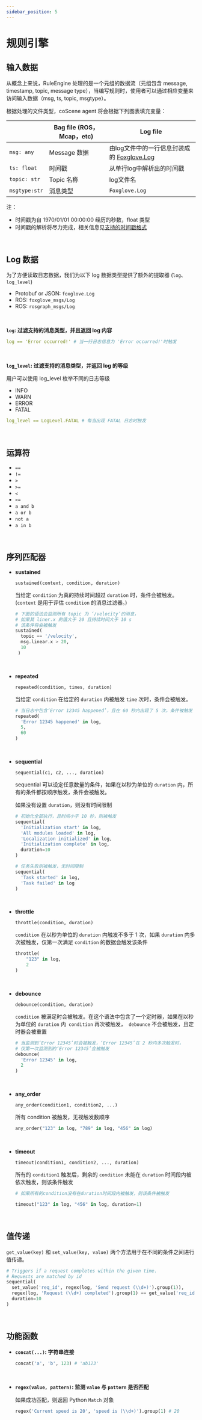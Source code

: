 ```yaml
---
sidebar_position: 5
---
```


# 规则引擎

## 输入数据

从概念上来说，RuleEngine 处理的是一个元组的数据流（元组包含 message, timestamp, topic, message type），当编写规则时，使用者可以通过相应变量来访问输入数据（msg, ts, topic, msgtype）。

根据处理的文件类型，coScene agent 将会根据下列图表填充变量：

|               | Bag file (ROS， Mcap，etc) | Log file                                                                                                                     |
| ------------- | -------------------------- | ---------------------------------------------------------------------------------------------------------------------------- |
| `msg: any`    | Message 数据               | 由log文件中的一行信息封装成的 [Foxglove.Log](https://github.com/foxglove/schemas/blob/main/schemas/proto/foxglove/Log.proto) |
| `ts: float`   | 时间戳                     | 从单行log中解析出的时间戳                                                                                                    |
| `topic: str`  | Topic 名称                 | log文件名                                                                                                                    |
| `msgtype:str` | 消息类型                   | `Foxglove.Log`                                                                                                               |

注：

- 时间戳为自 1970/01/01 00:00:00 经历的秒数，float 类型
- 时间戳的解析将尽力完成，相关信息见[支持的时间戳格式](https://docs.coscene.cn/docs/recipes/data-diagnosis/rule-format#%E8%A7%84%E5%88%99%E7%9A%84%E4%BD%BF%E7%94%A8%E5%89%8D%E6%8F%90)

<br />

## Log 数据

为了方便读取日志数据，我们为以下 log 数据类型提供了额外的提取器 (`log`、`log_level`)

- Protobuf or JSON: `foxglove.Log`
- ROS: `foxglove_msgs/Log`
- ROS: `rosgraph_msgs/Log`

<br />

**`log`: 过滤支持的消息类型，并且返回 log 内容**

```yaml
log == 'Error occurred!' # 当一行日志信息为 'Error occurred!'时触发
```

<br />

**`log_level`: 过滤支持的消息类型，并返回 log 的等级**

用户可以使用 log_level 枚举不同的日志等级

- INFO
- WARN
- ERROR
- FATAL

```yaml
log_level == LogLevel.FATAL # 每当出现 FATAL 日志时触发
```

<br />

## 运算符

- `==`
- `!=`
- `>`
- `>=`
- `<`
- `<=`
- `a and b`
- `a or b`
- `not a`
- `a in b`

<br />

## 序列匹配器

- **sustained**

  `sustained(context, condition, duration)`

  当给定 `condition` 为真的持续时间超过 `duration` 时，条件会被触发。 (`context` 是用于评估 `condition` 的消息过滤器。)

  ```python
  # 下面的语法会监测所有 topic 为 ‘/velocity’的消息，
  # 如果其 liner.x 的值大于 20 且持续时间大于 10 s
  # 该条件将会被触发
  sustained(
    topic == '/velocity',
    msg.linear.x > 20,
    10
   )
  ```

<br />

- **repeated**

  `repeated(condition, times, duration)`

  当给定 `condition` 在给定的 `duration` 内被触发 `time` 次时，条件会被触发。

  ```python
  # 当日志中包含‘Error 12345 happened’，且在 60 秒内出现了 5 次，条件被触发
  repeated(
    'Error 12345 happened' in log,
    5,
    60
  )
  ```

<br />

- **sequential**

  `sequential(c1, c2, ..., duration)`

  sequential 可以设定任意数量的条件，如果在以秒为单位的 `duration` 内，所有的条件都按顺序触发，条件会被触发。

  如果没有设置 `duration`，则没有时间限制

  ```python
  # 初始化全部执行，且时间小于 10 秒，则被触发
  sequential(
    'Initialization start' in log,
    'All modules loaded' in log,
    'Localization initialized' in log,
    'Initialization complete' in log,
    duration=10
  )

  # 任务失败则被触发，无时间限制
  sequential(
    'Task started' in log,
    'Task failed' in log
  )
  ```

<br />

- **throttle**

  `throttle(condition, duration)`

  `condition` 在以秒为单位的 `duration` 内触发不多于 1 次，如果 `duration` 内多次被触发，仅第一次满足 `condition` 的数据会触发该条件

  ```python
  throttle(
      "123" in log,
      2
  )
  ```

<br />

- **debounce**

  `debounce(condition, duration)`

  `condition` 被满足时会被触发。在这个语法中包含了一个定时器，如果在以秒为单位的 `duration` 内` condition` 再次被触发，` debounce` 不会被触发，且定时器会被重置

  ```python
  # 当监测到‘Error 12345’时会被触发，‘Error 12345’在 2 秒内多次触发时，
  # 仅第一次监测到的‘Error 12345’会被触发
  debounce(
    'Error 12345' in log,
    2
  )
  ```

<br />

- **any_order**

  `any_order(condition1, condition2, ...)`

  所有 condition 被触发，无视触发数顺序

  ```python
  any_order("123" in log, "789" in log, "456" in log)
  ```

<br />

- **timeout**

  `timeout(condition1, condition2, ..., duration)`

  所有的 `condition1` 触发后，剩余的 `condition` 未能在 `duration` 时间段内被依次触发，则该条件触发

  ```python
  # 如果所有的condition没有在duration时间段内被触发，则该条件被触发

  timeout("123" in log, "456" in log, duration=1)
  ```

<br />

## 值传递

`get_value(key)` 和 `set_value(key, value)` 两个方法用于在不同的条件之间进行值传递。

```python
# Triggers if a request completes within the given time.
# Requests are matched by id
sequential(
  set_value('req_id', regex(log, 'Send request (\\d+)').group(1)),
  regex(log, 'Request (\\d+) completed').group(1) == get_value('req_id'),
  duration=10
)
```

<br />

## 功能函数

- **`concat(...)`: 字符串连接**

  ```python
  concat('a', 'b', 123) # 'ab123'
  ```

<br />

- **`regex(value, pattern)`: 监测 `value` 与 `pattern` 是否匹配**

  如果成功匹配，则返回 Python `Match` 对象

  ```python
  regex('Current speed is 20', 'speed is (\\d+)').group(1) # 20
  ```
